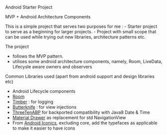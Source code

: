 Android Starter Project

MVP + Android Architecture Components

This is a simple project that serves two purposes for me :
    - Starter project to serve as a beginning for larger projects.
    - Project with small scope that can be used while trying out new libraries, architecture patterns etc.

The project
- follows the MVP pattern.
- utilises some android architecture components, namely, Room, LiveData, Lifecysle aware owners and observers


Common Libraries used (apart from android support and design libraries etc)
- Android Lifecycle components
- [Room](https://developer.android.com/topic/libraries/architecture/room.html)
- [Timber](https://github.com/JakeWharton/timber) : for logging
- [Butterknife](https://github.com/JakeWharton/butterknife) : for view injections
- [ThreeTenABP](https://github.com/JakeWharton/ThreeTenABP) for backported compatibility with Java8 Date & Time
- [Material Drawer](https://github.com/mikepenz/MaterialDrawer) as replacement for std NavigationView
- From [Android Iconics](https://github.com/mikepenz/Android-Iconics?utm_source=android-arsenal.com&utm_medium=referral&utm_campaign=1164), excluding core, add the typefaces as applicable to make it easier to have icons
